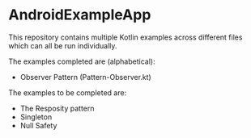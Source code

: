 # AndroidExampleApp
This repository contains multiple Kotlin examples across different files which can all be run individually.

The examples completed are (alphabetical):
- Observer Pattern (Pattern-Observer.kt)

The examples to be completed are:
- The Resposity pattern
- Singleton
- Null Safety
